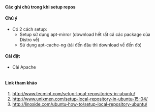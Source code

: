 ﻿#### Các ghi chú trong khi setup repos

#### Chú ý

- Có 2 cách setup:
  - Setup sử dụng apt-mirror (download hết rất cả các package của Distro về)
  - Sử dụng apt-cache-ng (tải đến đâu thì download về đến đó)
  
#### Cài đặt

- Cài Apache
```sh

```


#### Link tham khảo
1. http://www.tecmint.com/setup-local-repositories-in-ubuntu/
2. http://www.unixmen.com/setup-local-repository-in-ubuntu-15-04/
3. http://linoxide.com/ubuntu-how-to/setup-local-repository-ubuntu/
